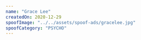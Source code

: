 ```yaml
---
name: "Grace Lee"
createdOn: 2020-12-29
spoofImage: "../../assets/spoof-ads/gracelee.jpg"
spoofCategory: "PSYCHO"
---
```

